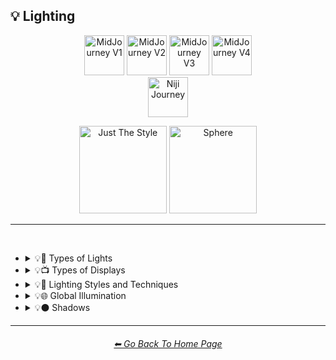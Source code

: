 <h2>💡 Lighting</h2>

<div align="center">

[<img src="/Images/Repo_Parts/Buttons/Version_Buttons/button_version_V1_inactive.webp?raw=true" alt="MidJourney V1" height="64" />](/Pages/MJ_V1/Style_Pages/Sphere/Lighting.md)
[<img src="/Images/Repo_Parts/Buttons/Version_Buttons/button_version_V2_inactive.webp?raw=true" alt="MidJourney V2" height="64" />](/Pages/MJ_V2/Style_Pages/Sphere/Lighting.md)
[<img src="/Images/Repo_Parts/Buttons/Version_Buttons/button_version_V3_active.webp?raw=true" alt="MidJourney V3" height="64" />](/Pages/MJ_V3/Style_Pages/Sphere/Lighting.md)
[<img src="/Images/Repo_Parts/Buttons/Version_Buttons/button_version_V4_inactive.webp?raw=true" alt="MidJourney V4" height="64" />](/Pages/MJ_V4/Style_Pages/Just_The_Style/Lighting.md)
<br>
[<img src="/Images/Repo_Parts/Buttons/Version_Buttons/button_version_niji_inactive_full.webp?raw=true" alt="Niji Journey" height="64" />](/Pages/Niji_Journey/Style_Pages/Lighting.md)

[<img src="/Images/Repo_Parts/Buttons/Image_Type_Buttons/button_just_the_style_inactive.webp?raw=true" alt="Just The Style" width="140.5" />](/Pages/MJ_V3/Style_Pages/Just_The_Style/Lighting.md)
[<img src="/Images/Repo_Parts/Buttons/Image_Type_Buttons/button_sphere_active.webp?raw=true" alt="Sphere" width="140.5" />](/Pages/MJ_V3/Style_Pages/Sphere/Lighting.md)

</div>

<hr>
<br>


- <details><summary>💡🏮 Types of Lights</summary><p><div align="center">

	| Spotlight | Floodlight |
	| :-: | :-: |
	| <img src="/Images/MJ_V3/MidJourney_Styles_(sphere)/sphere_Spotlight.png?raw=true" width="256" /> | <img src="/Images/MJ_V3/MidJourney_Styles_(sphere)/sphere_Floodlight.png?raw=true" width="256" /> |
	
	<br>
	
	| Frontlight | Halfrear Lighting | Backlight |
	| :-: | :-: | :-: |
	| <img src="/Images/MJ_V3/MidJourney_Styles_(sphere)/sphere_Frontlight.png?raw=true" width="256" /> | <img src="/Images/MJ_V3/MidJourney_Styles_(sphere)/sphere_Halfrear_Lighting.png?raw=true" width="256" /> | <img src="/Images/MJ_V3/MidJourney_Styles_(sphere)/sphere_Backlight.png?raw=true" width="256" /> | 
	
	<br>
	
	| Rim Lights | Rim Lighting | Marquee |
	| :-: | :-: | :-: |
	| <img src="/Images/MJ_V3/MidJourney_Styles_(sphere)/sphere_Rim_Lights.png?raw=true" width="256" /> | <img src="/Images/MJ_V3/MidJourney_Styles_(sphere)/sphere_Rim_Lighting.png?raw=true" width="256" /> | <img src="/Images/MJ_V3/MidJourney_Styles_(sphere)/sphere_Marquee.png?raw=true" width="256" /> |
	
	<br>
	
	| Strobe | Strobe Light | Stroboscope |
	| :-: | :-: | :-: |
	| <img src="/Images/MJ_V3/MidJourney_Styles_(sphere)/sphere_Strobe.png?raw=true" width="256" /> | <img src="/Images/MJ_V3/MidJourney_Styles_(sphere)/sphere_Strobe_Light.png?raw=true" width="256" /> | <img src="/Images/MJ_V3/MidJourney_Styles_(sphere)/sphere_Stroboscope.png?raw=true" width="256" /> |

	<br>

	| Flickering Light | Bubble Light |
    | :-: | :-: |
    | <img src="/Images/MJ_V3/MidJourney_Styles_(sphere)/sphere_Flickering_Light.png?raw=true" width="256" /> | <img src="/Images/MJ_V3/MidJourney_Styles_(sphere)/sphere_Bubble_Light.png?raw=true" width="256" /> |

	<br>
	
	| Flash-Lamp | Flashtube |
	| :-: | :-: |
	| <img src="/Images/MJ_V3/MidJourney_Styles_(sphere)/Wave_14/sphere_Flash-Lamp.png?raw=true" width="256" /> | <img src="/Images/MJ_V3/MidJourney_Styles_(sphere)/Wave_14/sphere_Flashtube.png?raw=true" width="256" /> |

    <br>

	| Dim | Dim Lighting | Dark Lighting |
	| :-: | :-: | :-: |
	| <img src="/Images/MJ_V3/MidJourney_Styles_(sphere)/Wave_9/sphere_Dim.png?raw=true" width="256" /> | <img src="/Images/MJ_V3/MidJourney_Styles_(sphere)/Wave_9/sphere_Dim_Lighting.png?raw=true" width="256" /> | <img src="/Images/MJ_V3/MidJourney_Styles_(sphere)/Wave_9/sphere_Dark_Lighting.png?raw=true" width="256" /> |

	<br>
	
	| Bright | Ultrabright | Blinding Light |
	| :-: | :-: | :-: |
	| <img src="/Images/MJ_V3/MidJourney_Styles_(sphere)/sphere_Bright.png?raw=true" width="256" /> | <img src="/Images/MJ_V3/MidJourney_Styles_(sphere)/sphere_Ultrabright.png?raw=true" width="256" /> | <img src="/Images/MJ_V3/MidJourney_Styles_(sphere)/Wave_10/sphere_Blinding_Light.png?raw=true" width="256" /> |
	
	<br>
	
	| Crepuscular Rays | Rays of Shimmering Light |
	| :-: | :-: |
	| <img src="/Images/MJ_V3/MidJourney_Styles_(sphere)/sphere_Crepuscular_Rays.png?raw=true" width="256" /> | <img src="/Images/MJ_V3/MidJourney_Styles_(sphere)/sphere_Rays_of_Shimmering_Light.png?raw=true" width="256" /> |
	
	<br>
	
	| Artificial Lighting | Natural Lighting |
	| :-: | :-: |
	| <img src="/Images/MJ_V3/MidJourney_Styles_(sphere)/sphere_Artificial_Lighting.png?raw=true" width="256" /> | <img src="/Images/MJ_V3/MidJourney_Styles_(sphere)/sphere_Natural_Lighting.png?raw=true" width="256" /> |

	<br>

	| Sunlight | Direct Sunlight | Sunshine Ray |
	| :-: | :-: | :-: |
	| <img src="/Images/MJ_V3/MidJourney_Styles_(sphere)/sphere_Sunlight.png?raw=true" width="256" /> | <img src="/Images/MJ_V3/MidJourney_Styles_(sphere)/Wave_10/sphere_Direct_Sunlight.png?raw=true" width="256" /> | <img src="/Images/MJ_V3/MidJourney_Styles_(sphere)/Wave_9/sphere_Sunshine_Ray.png?raw=true" width="256" /> |
	
	<br>

	| Sunbeams | Moonbeams | Starlight |
	| :-: | :-: | :-: |
	| <img src="/Images/MJ_V3/MidJourney_Styles_(sphere)/Wave_11/sphere_Sunbeams.png?raw=true" width="256" /> | <img src="/Images/MJ_V3/MidJourney_Styles_(sphere)/Wave_11/sphere_Moonbeams.png?raw=true" width="256" /> | <img src="/Images/MJ_V3/MidJourney_Styles_(sphere)/Wave_11/sphere_Starlight.png?raw=true" width="256" /> |
	
	<br>

	| Incandescent | Incandescent Lamp |
	| :-: | :-: |
	| <img src="/Images/MJ_V3/MidJourney_Styles_(sphere)/sphere_Incandescent.png?raw=true" width="256" /> | <img src="/Images/MJ_V3/MidJourney_Styles_(sphere)/Wave_9/sphere_Incandescent_Lamp.png?raw=true" width="256" /> |
	
	<br>

	| Fluorescent | Fluorescent Lamp |
	| :-: | :-: |
	| <img src="/Images/MJ_V3/MidJourney_Styles_(sphere)/sphere_Fluorescent.png?raw=true" width="256" /> | <img src="/Images/MJ_V3/MidJourney_Styles_(sphere)/sphere_Fluorescent_Lamp.png?raw=true" width="256" /> |

	<br>

	| CFL | CFL Light |
	| :-: | :-: |
	| <img src="/Images/MJ_V3/MidJourney_Styles_(sphere)/Wave_11/sphere_CFL.png?raw=true" width="256" /> | <img src="/Images/MJ_V3/MidJourney_Styles_(sphere)/Wave_11/sphere_CFL_Light.png?raw=true" width="256" /> |
	
	<br>

	| Candlelight | Torch | Torch Light |
	| :-: | :-: | :-: |
	| <img src="/Images/MJ_V3/MidJourney_Styles_(sphere)/Wave_9/sphere_Candlelight.png?raw=true" width="256" /> | <img src="/Images/MJ_V3/MidJourney_Styles_(sphere)/Wave_11/sphere_Torch.png?raw=true" width="256" /> | <img src="/Images/MJ_V3/MidJourney_Styles_(sphere)/Wave_11/sphere_Torch_Light.png?raw=true" width="256" /> |

	<br>

	| Northern Lights |
	| :-: |
	| <img src="/Images/MJ_V3/MidJourney_Styles_(sphere)/Wave_10/sphere_Northern_Lights.png?raw=true" width="256" /> |

	<br>
	
	| Plasma Globe | Plasma Lamp | Lava Lamp |
	| :-: | :-: | :-: |
	| <img src="/Images/MJ_V3/MidJourney_Styles_(sphere)/sphere_Plasma_Globe.png?raw=true" width="256" /> | <img src="/Images/MJ_V3/MidJourney_Styles_(sphere)/Wave_11/sphere_Plasma_Lamp.png?raw=true" width="256" /> | <img src="/Images/MJ_V3/MidJourney_Styles_(sphere)/sphere_Lava_Lamp.png?raw=true" width="256" /> |

	<br>

	| Tesla Coil | Electric Arc | Crackle Tube |
	| :-: | :-: | :-: |
	| <img src="/Images/MJ_V3/MidJourney_Styles_(sphere)/sphere_Tesla_Coil.png?raw=true" width="256" /> | <img src="/Images/MJ_V3/MidJourney_Styles_(sphere)/sphere_Electric_Arc.png?raw=true" width="256" /> | <img src="/Images/MJ_V3/MidJourney_Styles_(sphere)/sphere_Crackle_Tube.png?raw=true" width="256" /> |

	<br>

	| Glow Stick | Blacklight |
	| :-: | :-: |
	| <img src="/Images/MJ_V3/MidJourney_Styles_(sphere)/sphere_Glow_Stick.png?raw=true" width="256" /> | <img src="/Images/MJ_V3/MidJourney_Styles_(sphere)/Wave_11/sphere_Blacklight.png?raw=true" width="256" /> |

	<br>

	| Laser | Laser Light Show |
	| :-: | :-: |
	| <img src="/Images/MJ_V3/MidJourney_Styles_(sphere)/sphere_Laser.png?raw=true" width="256" /> | <img src="/Images/MJ_V3/MidJourney_Styles_(sphere)/Wave_11/sphere_Laser_Light_Show.png?raw=true" width="256" /> |

	<br>
	
	| Dye-Laser | Ion-Laser | Gas-Laser |
	| :-: | :-: | :-: |
	| <img src="/Images/MJ_V3/MidJourney_Styles_(sphere)/Wave_14/sphere_Dye-Laser.png?raw=true" width="256" /> | <img src="/Images/MJ_V3/MidJourney_Styles_(sphere)/Wave_14/sphere_Ion-Laser.png?raw=true" width="256" /> | <img src="/Images/MJ_V3/MidJourney_Styles_(sphere)/Wave_14/sphere_Gas-Laser.png?raw=true" width="256" /> |

	<br>

	| Gobo | Gobo Light |
    | :-: | :-: |
    | <img src="/Images/MJ_V3/MidJourney_Styles_(sphere)/sphere_Gobo.png?raw=true" width="256" /> | <img src="/Images/MJ_V3/MidJourney_Styles_(sphere)/sphere_Gobo_Light.png?raw=true" width="256" /> |

    <br>
	
	| Halogen | Halogen Lamp |
	| :-: | :-: |
	| <img src="/Images/MJ_V3/MidJourney_Styles_(sphere)/sphere_Halogen.png?raw=true" width="256" /> | <img src="/Images/MJ_V3/MidJourney_Styles_(sphere)/sphere_Halogen_Lamp.png?raw=true" width="256" /> |
	
	<br>
	
	| Neon Lamp | Xenon Lamp | Krypton Lamp |
	| :-: | :-: | :-: |
	| <img src="/Images/MJ_V3/MidJourney_Styles_(sphere)/sphere_Neon_Lamp.png?raw=true" width="256" /> | <img src="/Images/MJ_V3/MidJourney_Styles_(sphere)/sphere_Xenon_Lamp.png?raw=true" width="256" /> | <img src="/Images/MJ_V3/MidJourney_Styles_(sphere)/sphere_Krypton_Lamp.png?raw=true" width="256" /> |
	
	<br>
	
	| Argon Lamp | Argon Flash |
	| :-: | :-: |
	| <img src="/Images/MJ_V3/MidJourney_Styles_(sphere)/sphere_Argon_Lamp.png?raw=true" width="256" /> | <img src="/Images/MJ_V3/MidJourney_Styles_(sphere)/Wave_14/sphere_Argon_Flash.png?raw=true" width="256" /> |

	<br>

	| Helium Lamp | Carbide Lamp |
	| :-: | :-: |
	| <img src="/Images/MJ_V3/MidJourney_Styles_(sphere)/sphere_Helium_Lamp.png?raw=true" width="256" /> | <img src="/Images/MJ_V3/MidJourney_Styles_(sphere)/sphere_Carbide_Lamp.png?raw=true" width="256" /> |

	<br>
	
	| Argand Lamp | Diya Lamp | Arc Lamp |
	| :-: | :-: | :-: |
	| <img src="/Images/MJ_V3/MidJourney_Styles_(sphere)/sphere_Argand_Lamp.png?raw=true" width="256" /> | <img src="/Images/MJ_V3/MidJourney_Styles_(sphere)/sphere_Diya_Lamp.png?raw=true" width="256" /> | <img src="/Images/MJ_V3/MidJourney_Styles_(sphere)/Wave_11/sphere_Arc_Lamp.png?raw=true" width="256" /> |
	
	<br>
	
	| Gas Lamp | Gas Mantle | Kerosene Lamp |
	| :-: | :-: | :-: |
	| <img src="/Images/MJ_V3/MidJourney_Styles_(sphere)/Wave_14/sphere_Gas_Lamp.png?raw=true" width="256" /> | <img src="/Images/MJ_V3/MidJourney_Styles_(sphere)/Wave_14/sphere_Gas_Mantle.png?raw=true" width="256" /> | <img src="/Images/MJ_V3/MidJourney_Styles_(sphere)/Wave_14/sphere_Kerosene_Lamp.png?raw=true" width="256" /> |
	
	<br>
	
	| Tilley Lamp | Oil Lamp |
	| :-: | :-: |
	| <img src="/Images/MJ_V3/MidJourney_Styles_(sphere)/Wave_14/sphere_Tilley_Lamp.png?raw=true" width="256" /> | <img src="/Images/MJ_V3/MidJourney_Styles_(sphere)/Wave_14/sphere_Oil_Lamp.png?raw=true" width="256" /> |
	
	<br>
	
	| Mercury-Vapor Lamp | Metal-Halide Lamp | Sodium-Vapor Lamp |
	| :-: | :-: | :-: |
	| <img src="/Images/MJ_V3/MidJourney_Styles_(sphere)/Wave_14/sphere_Mercury-Vapor_Lamp.png?raw=true" width="256" /> | <img src="/Images/MJ_V3/MidJourney_Styles_(sphere)/Wave_14/sphere_Metal-Halide_Lamp.png?raw=true" width="256" /> | <img src="/Images/MJ_V3/MidJourney_Styles_(sphere)/Wave_14/sphere_Sodium-Vapor_Lamp.png?raw=true" width="256" /> |
	
	<br>
	
	| Sulfur Lamp | Hollow-Cathode Lamp | Electrodeless Lamp |
	| :-: | :-: | :-: |
	| <img src="/Images/MJ_V3/MidJourney_Styles_(sphere)/Wave_14/sphere_Sulfur_Lamp.png?raw=true" width="256" /> | <img src="/Images/MJ_V3/MidJourney_Styles_(sphere)/Wave_14/sphere_Hollow-Cathode_Lamp.png?raw=true" width="256" /> | <img src="/Images/MJ_V3/MidJourney_Styles_(sphere)/Wave_14/sphere_Electrodeless_Lamp.png?raw=true" width="256" /> |

	<br>
	
	| Lantern | Schwarz Lantern | Coleman Lantern |
	| :-: | :-: | :-: |
	| <img src="/Images/MJ_V3/MidJourney_Styles_(sphere)/sphere_Lantern.png?raw=true" width="256" /> | <img src="/Images/MJ_V3/MidJourney_Styles_(sphere)/sphere_Schwarz_Lantern.png?raw=true" width="256" /> | <img src="/Images/MJ_V3/MidJourney_Styles_(sphere)/Wave_14/sphere_Coleman_Lantern.png?raw=true" width="256" /> |

	<br>

	| Flare | Ember Light |
	| :-: | :-: |
	| <img src="/Images/MJ_V3/MidJourney_Styles_(sphere)/sphere_Flare.png?raw=true" width="256" /> | <img src="/Images/MJ_V3/MidJourney_Styles_(sphere)/Wave_14/sphere_Ember_Light.png?raw=true" width="256" /> |

	<br>
	
	| Edison Bulb | Nixie Tube | Rubens-Tube |
	| :-: | :-: | :-: |
	| <img src="/Images/MJ_V3/MidJourney_Styles_(sphere)/sphere_Edison_Bulb.png?raw=true" width="256" /> | <img src="/Images/MJ_V3/MidJourney_Styles_(sphere)/sphere_Nixie_Tube.png?raw=true" width="256" /> | <img src="/Images/MJ_V3/MidJourney_Styles_(sphere)/Wave_11/sphere_Rubens-Tube.png?raw=true" width="256" /> |
	
	<br>

	| Vacuum Tube Lamp | Geissler Tube | Dekatron |
	| :-: | :-: | :-: |
	| <img src="/Images/MJ_V3/MidJourney_Styles_(sphere)/sphere_Vacuum_Tube_Lamp.png?raw=true" width="256" /> | <img src="/Images/MJ_V3/MidJourney_Styles_(sphere)/Wave_14/sphere_Geissler_Tube.png?raw=true" width="256" /> | <img src="/Images/MJ_V3/MidJourney_Styles_(sphere)/Wave_14/sphere_Dekatron.png?raw=true" width="256" /> |

	<br>
	
	| Nightlight | Christmas Lights |
	| :-: | :-: |
	| <img src="/Images/MJ_V3/MidJourney_Styles_(sphere)/sphere_Nightlight.png?raw=true" width="256" /> | <img src="/Images/MJ_V3/MidJourney_Styles_(sphere)/sphere_Christmas_Lights.png?raw=true" width="256" /> |

	<br>

	| Optical Fiber | Electroluminescent Wire | Electromagnetic Spectrum |
	| :-: | :-: | :-: |
	| <img src="/Images/MJ_V3/MidJourney_Styles_(sphere)/sphere_Optical_Fiber.png?raw=true" width="256" /> | <img src="/Images/MJ_V3/MidJourney_Styles_(sphere)/sphere_Electroluminescent_Wire.png?raw=true" width="256" /> | <img src="/Images/MJ_V3/MidJourney_Styles_(sphere)/sphere_Electromagnetic_Spectrum.png?raw=true" width="256" /> |

	<br>
	
	| Infrared | Ultraviolet | UV |
	| :-: | :-: | :-: |
	| <img src="/Images/MJ_V3/MidJourney_Styles_(sphere)/sphere_Infrared.png?raw=true" width="256" /> | <img src="/Images/MJ_V3/MidJourney_Styles_(sphere)/sphere_Ultraviolet.png?raw=true" width="256" /> | <img src="/Images/MJ_V3/MidJourney_Styles_(sphere)/sphere_UV.png?raw=true" width="256" /> | 

	<br>
	
	| X-Ray | Lightspeed |
	| :-: | :-: |
	| <img src="/Images/MJ_V3/MidJourney_Styles_(sphere)/sphere_X-Ray.png?raw=true" width="256" /> | <img src="/Images/MJ_V3/MidJourney_Styles_(sphere)/sphere_Lightspeed.png?raw=true" width="256" /> |

	<br>

	| Nightclub |
	| :-: |
	| <img src="/Images/MJ_V3/MidJourney_Styles_(sphere)/Wave_10/sphere_Nightclub.png?raw=true" width="256" /> |
	
	<br>
	
	| Glowing Radioactivity | Nuclear Waste | Glowing Nuclear Waste |
	| :-: | :-: | :-: |
	| <img src="/Images/MJ_V3/MidJourney_Styles_(sphere)/Wave_10/sphere_Glowing_Radioactivity.png?raw=true" width="256" /> | <img src="/Images/MJ_V3/MidJourney_Styles_(sphere)/Wave_10/sphere_Nuclear_Waste.png?raw=true" width="256" /> | <img src="/Images/MJ_V3/MidJourney_Styles_(sphere)/Wave_10/sphere_Glowing_Nuclear_Waste.png?raw=true" width="256" /> |

	</div></p></details>


- <details><summary>💡📺 Types of Displays</summary><p><div align="center">
	
	| 7 Segment Display | Dot Matrix Display | Electroluminescent Display |
	| :-: | :-: | :-: |
	| <img src="/Images/MJ_V3/MidJourney_Styles_(sphere)/sphere_7_Segment_Display.png?raw=true" width="256" /> | <img src="/Images/MJ_V3/MidJourney_Styles_(sphere)/sphere_Dot_Matrix_Display.png?raw=true" width="256" /> | <img src="/Images/MJ_V3/MidJourney_Styles_(sphere)/sphere_Electroluminescent_Display.png?raw=true" width="256" /> |
	
	<br>

	| CRT | Vacuum Fluorescent Display | Phosphor Display |
	| :-: | :-: | :-: |
	| <img src="/Images/MJ_V3/MidJourney_Styles_(sphere)/sphere_CRT.png?raw=true" width="256" /> | <img src="/Images/MJ_V3/MidJourney_Styles_(sphere)/sphere_Vacuum_Fluorescent_Display.png?raw=true" width="256" /> | <img src="/Images/MJ_V3/MidJourney_Styles_(sphere)/sphere_Phosphor_Display.png?raw=true" width="256" /> |
	
	<br>
	
	| LCD | LED |
	| :-: | :-: |
	| <img src="/Images/MJ_V3/MidJourney_Styles_(sphere)/sphere_LCD.png?raw=true" width="256" /> | <img src="/Images/MJ_V3/MidJourney_Styles_(sphere)/sphere_LED.png?raw=true" width="256" /> |
	
	<br>
	
	| OLED | AMOLED |
	| :-: | :-: |
	| <img src="/Images/MJ_V3/MidJourney_Styles_(sphere)/sphere_OLED.png?raw=true" width="256" /> | <img src="/Images/MJ_V3/MidJourney_Styles_(sphere)/sphere_AMOLED.png?raw=true" width="256" /> |
	
	<br>
	
	| Plasma Display | Quantum Dot | Quantum Dot Display |
	| :-: | :-: | :-: |
	| <img src="/Images/MJ_V3/MidJourney_Styles_(sphere)/sphere_Plasma_Display.png?raw=true" width="256" /> | <img src="/Images/MJ_V3/MidJourney_Styles_(sphere)/sphere_Quantum_Dot.png?raw=true" width="256" /> | <img src="/Images/MJ_V3/MidJourney_Styles_(sphere)/sphere_Quantum_Dot_Display.png?raw=true" width="256" /> |

	<br>

	| Jumbotron |
	| :-: |
	| <img src="/Images/MJ_V3/MidJourney_Styles_(sphere)/Wave_9/sphere_Jumbotron.png?raw=true" width="256" /> |

	</div></p></details>


- <details><summary>💡🔦 Lighting Styles and Techniques</summary><p><div align="center">

	| Lighting | Illuminated | Illumination |
	| :-: | :-: | :-: |
	| <img src="/Images/MJ_V3/MidJourney_Styles_(sphere)/Wave_13/sphere_Lighting.png?raw=true" width="256" /> | <img src="/Images/MJ_V3/MidJourney_Styles_(sphere)/Wave_13/sphere_Illuminated.png?raw=true" width="256" /> | <img src="/Images/MJ_V3/MidJourney_Styles_(sphere)/Wave_13/sphere_Illumination.png?raw=true" width="256" /> |
	
	<br>

	| Moody Lighting | Cinematic Lighting | Studio Lighting |
	| :-: | :-: | :-: |
	| <img src="/Images/MJ_V3/MidJourney_Styles_(sphere)/sphere_Moody_Lighting.png?raw=true" width="256" /> | <img src="/Images/MJ_V3/MidJourney_Styles_(sphere)/sphere_Cinematic_Lighting.png?raw=true" width="256" /> | <img src="/Images/MJ_V3/MidJourney_Styles_(sphere)/sphere_Studio_Lighting.png?raw=true" width="256" /> | 
	
	<br>
	
	| Soft Lighting | Hard Lighting | Accent Lighting |
	| :-: | :-: | :-: |
	| <img src="/Images/MJ_V3/MidJourney_Styles_(sphere)/sphere_Soft_Lighting.png?raw=true" width="256" /> | <img src="/Images/MJ_V3/MidJourney_Styles_(sphere)/sphere_Hard_Lighting.png?raw=true" width="256" /> | <img src="/Images/MJ_V3/MidJourney_Styles_(sphere)/sphere_Accent_Lighting.png?raw=true" width="256" /> |
	
	<br>
	
	| Volumetric | Volumetric Lighting | Contre-Jour |
	| :-: | :-: | :-: |
	| <img src="/Images/MJ_V3/MidJourney_Styles_(sphere)/sphere_Volumetric.png?raw=true" width="256" /> | <img src="/Images/MJ_V3/MidJourney_Styles_(sphere)/sphere_Volumetric_Lighting.png?raw=true" width="256" /> | <img src="/Images/MJ_V3/MidJourney_Styles_(sphere)/sphere_Contre-Jour.png?raw=true" width="256" /> |
	
	<br>
	
	| Rembrandt Lighting | Split Lighting | Beautiful Lighting |
	| :-: | :-: | :-: |
	| <img src="/Images/MJ_V3/MidJourney_Styles_(sphere)/sphere_Rembrandt_Lighting.png?raw=true" width="256" /> | <img src="/Images/MJ_V3/MidJourney_Styles_(sphere)/sphere_Split_Lighting.png?raw=true" width="256" /> | <img src="/Images/MJ_V3/MidJourney_Styles_(sphere)/sphere_Beautiful_Lighting.png?raw=true" width="256" /> |

	<br>

	| Nightclub Lighting | Concert Lighting | Museum Lighting |
	| :-: | :-: | :-: |
	| <img src="/Images/MJ_V3/MidJourney_Styles_(sphere)/Wave_10/sphere_Nightclub_Lighting.png?raw=true" width="256" /> | <img src="/Images/MJ_V3/MidJourney_Styles_(sphere)/Wave_10/sphere_Concert_Lighting.png?raw=true" width="256" /> | <img src="/Images/MJ_V3/MidJourney_Styles_(sphere)/Wave_11/sphere_Museum_Lighting.png?raw=true" width="256" /> |

	<br>

	| Light Pollution |
	| :-: |
	| <img src="/Images/MJ_V3/MidJourney_Styles_(sphere)/sphere_Light_Pollution.png?raw=true" width="256" /> |

	</div></p></details>


- <details><summary>💡🌐 Global Illumination</summary><p><div align="center">

	| Global Illumination | Lumen Global Illumination | Screen Space Global Illumination |
	| :-: | :-: | :-: |
	| <img src="/Images/MJ_V3/MidJourney_Styles_(sphere)/sphere_Global_Illumination.png?raw=true" width="256" /> | <img src="/Images/MJ_V3/MidJourney_Styles_(sphere)/sphere_Lumen_Global_Illumination.png?raw=true" width="256" /> | <img src="/Images/MJ_V3/MidJourney_Styles_(sphere)/sphere_Screen_Space_Global_Illumination.png?raw=true" width="256" /> | 
	
	<br>
	
	| Ray Tracing Global Illumination |
	| :-: |
	| <img src="/Images/MJ_V3/MidJourney_Styles_(sphere)/sphere_Ray_Tracing_Global_Illumination.png?raw=true" width="256" /> |

	</div></p></details>


- <details><summary>💡⚫ Shadows</summary><p><div align="center">
	
	| Shadow | Shadows | Ray Traced Shadows |
	| :-: | :-: | :-: |
	| <img src="/Images/MJ_V3/MidJourney_Styles_(sphere)/Wave_13/sphere_Shadow.png?raw=true" width="256" /> | <img src="/Images/MJ_V3/MidJourney_Styles_(sphere)/sphere_Shadows.png?raw=true" width="256" /> | <img src="/Images/MJ_V3/MidJourney_Styles_(sphere)/Wave_9/sphere_Ray_Traced_Shadows.png?raw=true" width="256" /> |

	</div></p></details>

<hr><!--------------->
<div align="center">
<h6><a href="https://github.com/willwulfken/MidJourney-Styles-and-Keywords-Reference/blob/main/README.md">⬅ Go Back To Home Page</a></h6>
</div>